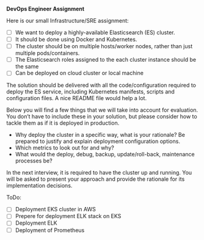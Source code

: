 **DevOps Engineer Assignment**
 
Here is our small Infrastructure/SRE assignment:
- [ ] We want to deploy a highly-available Elasticsearch (ES) cluster.
- [ ] It should be done using Docker and Kubernetes.
- [ ] The cluster should be on multiple hosts/worker nodes, rather than just multiple pods/containers. 
- [ ] The Elasticsearch roles assigned to the each cluster instance should be the same
- [ ] Can be deployed on cloud cluster or local machine

The solution should be delivered with all the code/configuration required to deploy the ES service, including Kubernetes manifests, scripts and configuration files. A nice README file would help a lot.

Below you will find a few things that we will take into account for evaluation. You don’t have to include these in your solution, but please consider how to tackle them as if it is deployed in production.

- Why deploy the cluster in a specific way, what is your rationale? Be prepared to justify and explain deployment configuration options.
- Which metrics to look out for and why?
- What would the deploy, debug, backup, update/roll-back, maintenance processes be?

In the next interview, it is required to have the cluster up and running. You will be asked to present your approach and provide the rationale for its implementation decisions.


ToDo:
- [ ] Deployment EKS cluster in AWS
- [ ] Prepere for deployment ELK stack on EKS
- [ ] Deployment ELK
- [ ] Deployment of Prometheus